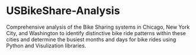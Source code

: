 # USBikeShare-Analysis

Comprehensive analysis of the Bike Sharing systems in Chicago, New York City, and Washington to identify distinctive bike ride patterns within these cities and determine the busiest months and days for bike rides using Python and Visulization libraries. 
